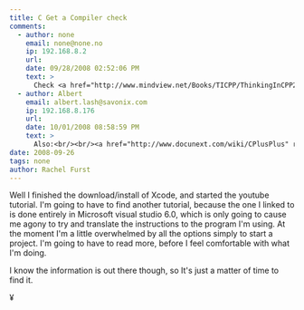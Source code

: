 ```yaml
---
title: C Get a Compiler check
comments:
  - author: none
    email: none@none.no
    ip: 192.168.8.2
    url:
    date: 09/28/2008 02:52:06 PM
    text: >
      Check <a href="http://www.mindview.net/Books/TICPP/ThinkingInCPP2e.html" rel="nofollow">http://www.mindview.net/Books/TICPP/ThinkingInCPP2e.html</a>
  - author: Albert
    email: albert.lash@savonix.com
    ip: 192.168.8.176
    url:
    date: 10/01/2008 08:58:59 PM
    text: >
      Also:<br/><br/><a href="http://www.docunext.com/wiki/CPlusPlus" rel="nofollow">http://www.docunext.com/wiki/CPlusPlus</a>
date: 2008-09-26
tags: none
author: Rachel Furst
---
```

Well I finished the download/install of Xcode, and started the youtube tutorial. I'm going to have to find another tutorial, because the one I linked to is done entirely in Microsoft visual studio 6.0, which is only going to cause me agony to try and translate the instructions to the program I'm using. At the moment I'm a little overwhelmed by all the options simply to start a project. I'm going to have to read more, before I feel comfortable with what I'm doing.

I know the information is out there though, so It's just a matter of time to find it.

¥

